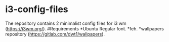 # i3-config-files
The repository contains 2 minimalist config files for i3 wm (https://i3wm.org/).
#Requirements
*Ubuntu Regular font.
*feh.
*wallpapers repository (https://gitlab.com/dwt1/wallpapers).